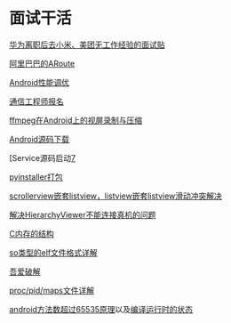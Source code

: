 # 面试干活

[华为离职后去小米、美团无工作经验的面试贴][1]

[阿里巴巴的ARoute][2]

[Android性能调优][3]


[通信工程师报名][4]

[ffmpeg在Android上的视屏录制与压缩][5]

[Android源码下载][6]

[Service源码启动[7]

[pyinstaller打包][8]

[scrollerview嵌套listview，listview嵌套listview滑动冲突解决][9]

[解决HierarchyViewer不能连接真机的问题][10]

[C内存的结构][11]

[so类型的elf文件格式详解][12]

[吾爱破解][13]

[proc/pid/maps文件详解][14]

[android方法数超过65535原理][15]以及[编译运行时的状态][16]

[1]:https://mp.weixin.qq.com/s?__biz=MzI2OTQxMTM4OQ==&mid=2247485000&idx=1&sn=2d74c597c62c9c4229f79cce9587b6bf&chksm=eae1f31add967a0cddf98dd3bbf529b50420bbf7a9cb6b238e6e6fe993c8bd8ba5cca728e0da#rd
[2]:https://yq.aliyun.com/articles/71687
[3]:https://androidtest.org/android-graphics-performance-pattens/
[4]:http://www.educity.cn/tx/1786287.html
[5]:https://mp.weixin.qq.com/s?__biz=MzI2OTQxMTM4OQ==&mid=2247485051&idx=1&sn=75432e0d4f0da7b890d67a33d173ca05&chksm=eae1f329dd967a3f47f169ab4ad1b146e65bd30df781d9279e2b31cef61c715e9b664d452c1c#rd
[6]:http://blog.csdn.net/lpjishu/article/details/50905673
[7]:http://gityuan.com/2016/03/06/start-service/
[8]:http://blog.topspeedsnail.com/archives/6584
[9]:http://blog.csdn.net/zhaokaiqiang1992/article/details/38585547
[10]:http://www.cnblogs.com/fatfatdachao/p/4403282.html
[11]:http://www.cnblogs.com/fengyv/p/3789252.html
[12]:http://www.wjdiankong.cn/android%E9%80%86%E5%90%91%E4%B9%8B%E6%97%85-soelf%E6%96%87%E4%BB%B6%E6%A0%BC%E5%BC%8F%E8%AF%A6%E8%A7%A3/
[13]:https://www.52pojie.cn/
[14]:http://blog.csdn.net/lijzheng/article/details/23618365
[15]:http://blog.csdn.net/shensky711/article/details/52329035
[16]:https://mp.weixin.qq.com/s?__biz=MjM5OTE4ODgzMw==&mid=2247483766&idx=1&sn=3ab423d9a16824f4c4252c3fb3fdb8d2&chksm=a73e01789049886e8ecec45a5b3a4f6132faf3f953e79a6d5717360dc91314d74a3589766efe#rd
